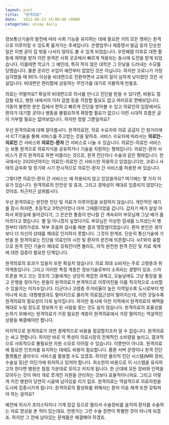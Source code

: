 ```yaml
---
layout: post
title:  "원격의료"
date:   2022-08-23 14:00:00 +0900
categories: assay daily
---
```


정보통신기술의 발전에 따라 사회 기능을 유지하는 데에 필요한 거의 모든 행위는 원격으로 이루어질 수 있도록 옮겨가는 추세입니다. 은행업무나 제증명서 발급 등의 단순한 일은 이젠 굳이 집 밖을 나서지 않아도 볼 수 있게 되었습니다. 우한폐렴 이후로 대면 활동에 제약을 받자 이런 원격은 사회 곳곳에서 빠르게 적용되는 동시에 도전을 받게 되었습니다. 이를테면 학교가 그 예인데, 특히 적지 않은 대학은 그 민낯을 드러내는 수모를 당했습니다. 물론 온라인 수업이 예전부터 없었던 것은 아닙니다. 하지만 코로나가 가장 심각했을 때 90% 이상을 비대면으로 전환하면서 교육의 질이 심하게 낮아졌던 것은 사실입니다. 비대면은 편리함에 상응하는 무언가를 대가로 지불하게 만들죠.

의료는 어떨까요? 확실히 비대면으로 의사를 만나고 진단을 받을 수 있다면, 비용도 절감될 테고, 병원 내에서의 이차 감염 등을 걱정할 필요도 없고 여러모로 편해보입니다. 거동이 불편한 분은 집에서 편하고 빠르게 진단을 받아볼 수 있고 의료인의 입장에서도 환자가 대기할 곳이나 병동을 불필요하게 확장할 필요가 없으니 이런 시대적 흐름은 굳이 거부할 필요는 없어보입니다. 하지만 정말 그뿐일까요?

우선 원격의료에 대해 알아봅시다. 원격의료란, 의료 수요자와 의료 공급자 간 원거리에서 ICT기술을 통해 서비스를 주고받는 것을 말하죠. 서비스 수요자에 따라서는 <strong>의료인-의료인</strong> 간 서비스와  <strong>의료인-환자</strong> 간 서비스로 나눌 수 있습니다. 의료인-의료인 서비스는 보통 원격으로 의료지식을 공유하거나 기술을 지원하는 형태입니다. 의료인-환자 서비스가 흔히 원격의료 하면 떠올리는 것으로, 원격 진단이나 수술과 같은 형태입니다. 한국에서는 2020년까지는 의료인-의료인 간 서비스만 허용하고 있었습니다만, 코로나 사태의 급속화 및 장기화 시기 한시적으로 의료인-환자 간 서비스를 허용한 바 있습니다.

그렇다면 의료인-환자 간 서비스는 왜 허용되지 않고 있었을까요? 여기에는 몇 가지 이유가 있습니다. 원격의료의 안전성 및 효과, 그리고 경제성이 제대로 입증되지 않았다는 것이죠. 차근차근 살펴봅시다.

우선 원격의료는 완전한 진단 및 치료가 이루어짐을 보장하지 않습니다. 개인적인 얘기를 잠시 하자면, 초등학교 3학년이었나 아마 그때쯤이었을 겁니다. 갑자기 배가 살살 아파서 화장실에 들어갔다가, 그 은은한 통증이 반나절 간 계속되어 부모님께 그냥 배가 좀 아프다고 했습니다. 별 일 아니겠지 싶었다가도 부모님은 이상한 낌새를 느끼셨는지 병원부터 데려가셨죠. 복부 초음파 검사를 해본 결과 맹장염이었습니다. 환자 본인은 생각보다 더 자신의 상태를 제대로 인지하지 못합니다. 그것이 한계죠. 단순히 통신기술에 기반을 둔 원격의료는 진단을 의료인의 시진 및 환자의 문진에 의존합니다. IoT와의 융합으로 원격 진단 기술이 제대로 갖춰진다면 몰라도, 아직 완전한 원격 진단 및 치료 체계에 대한 검증이 필요한 단계입니다.

원격의료의 효과가 있을지 또한 확실치 않습니다. 의료 최대 소비자는 주로 고령층과 취약계층입니다. 그리고 이러한 특정 계층은 정보기술로부터 소외되는 경향이 있죠. 스마트폰을 켜고 끄는 것조차 그들에게는 상당히 복잡한 과제고, 오늘날에도 그냥 통장을 들고 은행을 찾아가는 분들이 원격의료가 본격적으로 이루어진들 이를 적극적으로 소비할 수 있을지는 미지수입니다. 더군다나 고령층 주거비율이 높은 지역일수록 도시로부터 벗어나게 되죠. 대형병원과도 멀어지므로 물리적 의료접근성이 떨어지는데, 이런 곳일수록 원격의료의 필요성이 더욱 높아집니다. 하지만 동시에 이런 지역에서 원격의료의 혜택을 제대로 누릴 정도로 정보화가 된 사람을 찾는 것도 쉽지 않습니다. 원격의료의 효율성을 논하기 위해서는 원격의료가 가장 필요한 계층이 원격의료에서 가장 멀어지는 역설적인 상황을 해결해야만 합니다.

마지막으로 원격의료가 과연 경제적으로 비용을 절감할지조차 알 수 없습니다. 원격의료는 싸고 편합니다. 하지만 바로 이 특성이 의료시장의 전체적인 소비량을 늘리고, 결과적으로 사회적으로 불필요한 자원 소모로 이어질 수 있습니다. 이뿐만이 아니죠. 원격의료에 필요한 인프라를 유지하는 데에도 비용이 필요합니다. 물론 서버 운영이나 원격 진단 플랫폼은 클라우드 서비스를 활용할 수도 있겠죠. 하지만 물리적 진단 시스템(MRI 장비, 수술실 등)은 어딘가에 위치하고 있어야 합니다. 최소한의 비용으로 이 시스템을 유지하고자 한다면 병원은 점점 가운데로 모이고 커지게 됩니다. 한 군데에 모든 장비와 인력을 모아두는 것이 여러 개로 쪼개진 자원을 관리하는 것보다 효율적이니까요. 그리고 이렇게 커진 병원이 당연히 시골에 남아있을 리가 없죠. 원격의료는 역설적으로 의료자원을 도시에 집중시키게 됩니다. 원격의료의 활성화를 위해서는 환자 이송 체계 또한 갖춰져야 하는 걸까요?

예전에 의사가 조이스틱이나 기계 장갑 등으로 멀리서 수술장비를 움직여 환자를 수술하는 자료 영상을 본 적이 있는데요. 언젠가는 그런 수술 장면이 특별한 것이 아니게 되겠죠. 하지만 그 전에 남아있는 문제들은 해결해야 하겠죠.